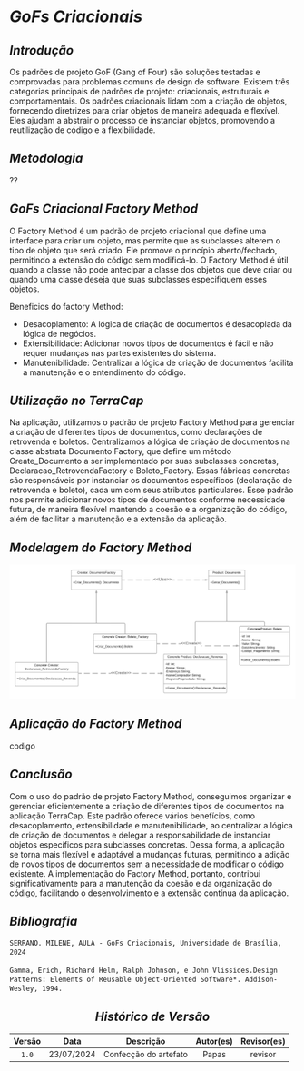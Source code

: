 # <a>*GoFs Criacionais*</a>

## <a>*Introdução*</a>

Os padrões de projeto GoF (Gang of Four) são soluções testadas e comprovadas para problemas comuns de design de software. Existem três categorias principais de padrões de projeto: criacionais, estruturais e comportamentais. Os padrões criacionais lidam com a criação de objetos, fornecendo diretrizes para criar objetos de maneira adequada e flexível. Eles ajudam a abstrair o processo de instanciar objetos, promovendo a reutilização de código e a flexibilidade.

## <a>*Metodologia*</a>

??

## <a>*GoFs Criacional Factory Method*</a>

O Factory Method é um padrão de projeto criacional que define uma interface para criar um objeto, mas permite que as subclasses alterem o tipo de objeto que será criado. Ele promove o princípio aberto/fechado, permitindo a extensão do código sem modificá-lo. O Factory Method é útil quando a classe não pode antecipar a classe dos objetos que deve criar ou quando uma classe deseja que suas subclasses especifiquem esses objetos.

Beneficios do factory Method:

- Desacoplamento: A lógica de criação de documentos é desacoplada da lógica de negócios.
- Extensibilidade: Adicionar novos tipos de documentos é fácil e não requer mudanças nas partes existentes do sistema.
- Manutenibilidade: Centralizar a lógica de criação de documentos facilita a manutenção e o entendimento do código.


## <a>*Utilização no TerraCap*</a>

Na aplicação, utilizamos o padrão de projeto Factory Method para gerenciar a criação de diferentes tipos de documentos, como declarações de retrovenda e boletos. Centralizamos a lógica de criação de documentos na classe abstrata Documento Factory, que define um método Create_Documento a ser implementado por suas subclasses concretas, Declaracao_RetrovendaFactory e Boleto_Factory. Essas fábricas concretas são responsáveis por instanciar os documentos específicos (declaração de retrovenda e boleto), cada um com seus atributos particulares. Esse padrão nos permite adicionar novos tipos de documentos conforme necessidade futura, de maneira flexível mantendo a coesão e a organização do código, além de facilitar a manutenção e a extensão da aplicação.

## <a>*Modelagem do Factory Method*</a>

![Diagrama Criacional Factory Method](docs/Assets/GoFCriacional/DiagramaPacotes.png)


## <a>*Aplicação do Factory Method*</a>

codigo

## <a>*Conclusão*</a>

Com o uso do padrão de projeto Factory Method, conseguimos organizar e gerenciar eficientemente a criação de diferentes tipos de documentos na aplicação TerraCap. Este padrão oferece vários benefícios, como desacoplamento, extensibilidade e manutenibilidade, ao centralizar a lógica de criação de documentos e delegar a responsabilidade de instanciar objetos específicos para subclasses concretas. Dessa forma, a aplicação se torna mais flexível e adaptável a mudanças futuras, permitindo a adição de novos tipos de documentos sem a necessidade de modificar o código existente. A implementação do Factory Method, portanto, contribui significativamente para a manutenção da coesão e da organização do código, facilitando o desenvolvimento e a extensão contínua da aplicação.


## <a>*Bibliografia*</a>

    SERRANO. MILENE, AULA - GoFs Criacionais, Universidade de Brasília, 2024

    Gamma, Erich, Richard Helm, Ralph Johnson, e John Vlissides.Design Patterns: Elements of Reusable Object-Oriented Software*. Addison-Wesley, 1994.

<Center>

## <a>*Histórico de Versão*</a>


| Versão |    Data    |       Descrição       | Autor(es) | Revisor(es) |
| :----: | :--------: | :-------------------: | :-------: | :---------: |
| `1.0`  | 23/07/2024 | Confecção do artefato |   Papas   |   revisor   |
